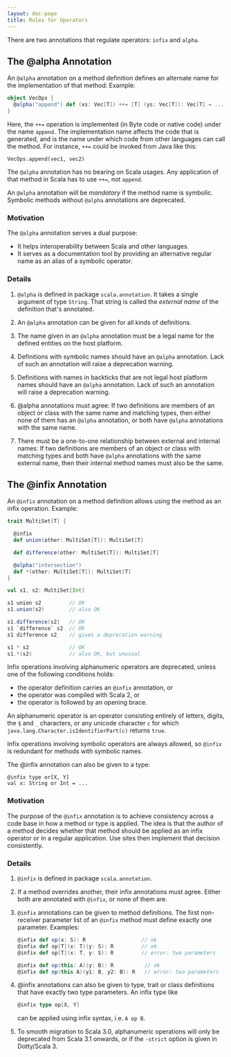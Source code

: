 ```yaml
---
layout: doc-page
title: Rules for Operators
---
```


There are two annotations that regulate operators: `infix` and `alpha`.

## The @alpha Annotation

An `@alpha` annotation on a method definition defines an alternate name for the implementation of that method: Example:
```scala
object VecOps {
  @alpha("append") def (xs: Vec[T]) ++= [T] (ys: Vec[T]): Vec[T] = ...
}
```
Here, the `++=` operation is implemented (in Byte code or native code) under the name `append`. The implementation name affects the code that is generated, and is the name under which code from other languages can call the method. For instance, `++=` could be invoked from Java like this:
```
VecOps.append(vec1, vec2)
```
The `@alpha` annotation has no bearing on Scala usages. Any application of that method in Scala has to use `++=`, not `append`.

An `@alpha` annotation will be _mandatory_ if the method name is symbolic. Symbolic methods without `@alpha` annotations are deprecated.

### Motivation

The `@alpha` annotation serves a dual purpose:

 - It helps interoperability between Scala and other languages.
 - It serves as a documentation tool by providing an alternative regular name
   as an alias of a symbolic operator.

### Details

 1. `@alpha` is defined in package `scala.annotation`. It takes a single argument
    of type `String`. That string is called the _external name_ of the definition
    that's annotated.

 2. An `@alpha` annotation can be given for all kinds of definitions.

 3. The name given in an `@alpha` annotation must be a legal name
    for the defined entities on the host platform.

 4. Definitions with symbolic names should have an `@alpha` annotation. Lack of such
    an annotation will raise a deprecation warning.

 5. Definitions with names in backticks that are not legal host platform names
    should have an `@alpha` annotation. Lack of such an annotation will raise a deprecation warning.

 6. @alpha annotations must agree: If two definitions are members of an object or class with the same name and matching types, then either none of them has an `@alpha` annotation, or both have `@alpha` annotations with the same name.

 7. There must be a one-to-one relationship between external and internal names:
 If two definitions are members of an object or class with matching types and both have `@alpha` annotations with the same external name, then their internal method names must also be the same.

## The @infix Annotation

An `@infix` annotation on a method definition allows using the method as an infix operation. Example:
```scala
trait MultiSet[T] {

  @infix
  def union(other: MultiSet[T]): MultiSet[T]

  def difference(other: MultiSet[T]): MultiSet[T]

  @alpha("intersection")
  def *(other: MultiSet[T]): MultiSet[T]
}

val s1, s2: MultiSet[Int]

s1 union s2         // OK
s1.union(s2)        // also OK

s1.difference(s2)   // OK
s1 `difference` s2  // OK
s1 difference s2    // gives a deprecation warning

s1 * s2             // OK
s1.*(s2)            // also OK, but unusual
```
Infix operations involving alphanumeric operators are deprecated, unless
one of the following conditions holds:

 - the operator definition carries an `@infix` annotation, or
 - the operator was compiled with Scala 2, or
 - the operator is followed by an opening brace.

An alphanumeric operator is an operator consisting entirely of letters, digits, the `$` and `_` characters, or
any unicode character `c` for which `java.lang.Character.isIdentifierPart(c)` returns `true`.

Infix operations involving symbolic operators are always allowed, so `@infix` is redundant for methods with symbolic names.

The @infix annotation can also be given to a type:
```
@infix type or[X, Y]
val x: String or Int = ...
```

### Motivation

The purpose of the `@infix` annotation is to achieve consistency across a code base in how a method or type is applied. The idea is that the author of a method decides whether that method should be applied as an infix operator or in a regular application. Use sites then implement that decision consistently.

### Details

 1. `@infix` is defined in package `scala.annotation`.

 2. If a method overrides another, their infix annotations must agree. Either both are annotated with `@infix`, or none of them are.

 3. `@infix` annotations can be given to method definitions. The first non-receiver parameter list of an `@infix` method must define exactly one parameter. Examples:

      ```scala
      @infix def op(x: S): R                  // ok
      @infix def op[T](x: T)(y: S): R         // ok
      @infix def op[T](x: T, y: S): R         // error: two parameters

      @infix def op(this: A)(y: B): R          // ok
      @infix def op(this A)(y1: B, y2: B): R   // error: two parameters
      ```

 4. @infix annotations can also be given to type, trait or class definitions that have exactly two type parameters. An infix type like

      ```scala
      @infix type op[X, Y]
      ```

    can be applied using infix syntax, i.e. `A op B`.

 5. To smooth migration to Scala 3.0, alphanumeric operations will only be deprecated from Scala 3.1 onwards,
or if the `-strict` option is given in Dotty/Scala 3.
